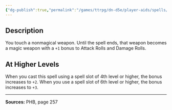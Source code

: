 ```yaml
---
{"dg-publish":true,"permalink":"/games/ttrpg/dn-d5e/player-aids/spells/level-2/magic-weapon/","tags":["TTRPG/DND/5e","verbal","somatic","concentration"]}
---
```



## Description
You touch a nonmagical weapon.
Until the spell ends, that weapon becomes a magic weapon with a `+1` bonus to Attack Rolls and Damage Rolls.

## At Higher Levels
When you cast this spell using a spell slot of 4th level or higher, the bonus increases to `+2`.
When you use a spell slot of 6th level or higher, the bonus increases to `+3`.

---

**Sources:** PHB, page 257
